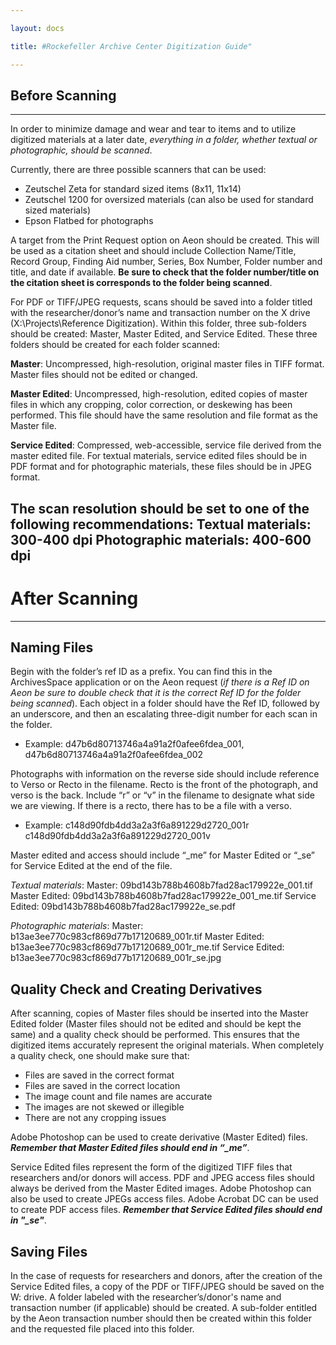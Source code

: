 ```yaml
---

layout: docs

title: #Rockefeller Archive Center Digitization Guide" 

---
```

## Before Scanning
---
In order to minimize damage and wear and tear to items and to utilize digitized materials at a later date, *everything in a folder, whether textual or photographic, should be scanned*.

Currently, there are three possible scanners that can be used:
*   Zeutschel Zeta for standard sized items (8x11, 11x14)
* Zeutschel 1200 for oversized materials (can also be used for standard sized materials)
* Epson Flatbed for photographs

A target from the Print Request option on Aeon should be created. This will be used as a citation sheet and should include Collection Name/Title, Record Group, Finding Aid number, Series, Box Number, Folder number and title, and date if available. **Be sure to check that the folder number/title on the citation sheet is corresponds to the folder being scanned**.

For PDF or TIFF/JPEG requests, scans should be saved into a folder titled with the researcher/donor’s name and transaction number on the X drive (X:\Projects\Reference Digitization). Within this folder, three sub-folders should be created: Master, Master Edited, and Service Edited. These three folders should be created for each folder scanned: 

**Master**: Uncompressed, high-resolution, original master files in TIFF format. Master files should not be edited or changed. 

**Master Edited**: Uncompressed, high-resolution, edited copies of master files in which any cropping, color correction, or deskewing has been performed. This file should have the same resolution and file format as the Master file.

**Service Edited**: Compressed, web-accessible, service file derived from the master edited file. For textual materials, service edited files should be in PDF format and for photographic materials, these files should be in JPEG format.

The scan resolution should be set to one of the following recommendations:
**Textual materials**: 300-400 dpi
**Photographic materials**: 400-600 dpi
---
# After Scanning
---
## Naming Files
Begin with the folder’s ref ID as a prefix. You can find this in the ArchivesSpace application or on the Aeon request (*if there is a Ref ID on Aeon be sure to double check that it is the correct Ref ID for the folder being scanned*). Each object in a folder should have the Ref ID, followed by an underscore, and then an escalating three-digit number for each scan in the folder.
- Example: d47b6d80713746a4a91a2f0afee6fdea_001, d47b6d80713746a4a91a2f0afee6fdea_002

Photographs with information on the reverse side should include reference to Verso or Recto in the filename. Recto is the front of the photograph, and verso is the back. Include “r” or “v” in the filename to designate what side we are viewing. If there is a recto, there has to be a file with a verso.
- Example: c148d90fdb4dd3a2a3f6a891229d2720_001r c148d90fdb4dd3a2a3f6a891229d2720_001v

Master edited and access should include “_me” for Master Edited or “_se” for Service Edited at the end of the file.

*Textual materials*:
Master: 09bd143b788b4608b7fad28ac179922e_001.tif
Master Edited: 09bd143b788b4608b7fad28ac179922e_001_me.tif
Service Edited: 09bd143b788b4608b7fad28ac179922e_se.pdf

*Photographic materials*:
Master: b13ae3ee770c983cf869d77b17120689_001r.tif
Master Edited: b13ae3ee770c983cf869d77b17120689_001r_me.tif
Service Edited: b13ae3ee770c983cf869d77b17120689_001r_se.jpg

## Quality Check and Creating Derivatives
After scanning, copies of Master files should be inserted into the Master Edited folder (Master files should not be edited and should be kept the same) and a quality check should be performed. This ensures that the digitized items accurately represent the original materials. When completely a quality check, one should make sure that:
- Files are saved in the correct format
- Files are saved in the correct location
- The image count and file names are accurate
- The images are not skewed or illegible
- There are not any cropping issues

Adobe Photoshop can be used to create derivative (Master Edited) files. ***Remember that Master Edited files should end in “_me”***. 

Service Edited files represent the form of the digitized TIFF files that researchers and/or donors will access. PDF and JPEG access files should always be derived from the Master Edited images. Adobe Photoshop can also be used to create JPEGs access files. Adobe Acrobat DC can be used to create PDF access files. ***Remember that Service Edited files should end in "_se"***. 

## Saving Files
In the case of requests for researchers and donors, after the creation of the Service Edited files, a copy of the PDF or TIFF/JPEG should be saved on the W: drive. A folder labeled with the researcher’s/donor's name and transaction number (if applicable) should be created. A sub-folder entitled by the Aeon transaction number should then be created within this folder and the requested file  placed into this folder. 










  
   
